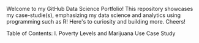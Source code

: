 Welcome to my GitHub Data Science Portfolio! This repository showcases my case-studie(s), emphasizing my data science and analytics using programming such as R! Here's to curiosity and building more. Cheers!


Table of Contents:
 I. Poverty Levels and Marijuana Use Case Study

